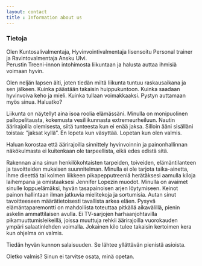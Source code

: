 ```yaml
---
layout: contact
title : Information about us
---
```

### Tietoja

Olen Kuntosalivalmentaja, Hyvinvointivalmentaja lisensoitu Personal trainer ja Ravintovalmentaja Ansku Ulvi.  
Perustin Treeni-innon intohimosta liikuntaan ja halusta auttaa ihmisiä voimaan hyvin. 

Olen neljän lapsen äiti, joten tiedän miltä liikunta tuntuu raskausaikana ja sen jälkeen. Kuinka päästään takaisin huippukuntoon. 
Kuinka saadaan hyvinvoiva keho ja mieli. Kuinka tullaan voimakkaaksi. Pystyn auttamaan myös sinua. Haluatko?

Liikunta on näytellyt aina isoa roolia elämässäni. Minulla on monipuolinen pallopelitausta, kokemusta vesiliikunnasta extremeurheiluun.
Nautin äärirajoilla olemisesta, siitä tunteesta kun ei enää jaksa. Silloin ääni sisälläni toistaa: ”jaksat kyllä”. En lopeta kun väsyttää. 
Lopetan kun olen valmis.

Haluan korostaa että äärirajoilla sinnittely hyvinvoinnin ja painonhallinnan näkökulmasta ei kuitenkaan ole tarpeellista, eikä edes edistä sitä.

Rakennan aina sinun henkilökohtaisten tarpeiden, toiveiden, elämäntilanteen ja tavoitteiden mukaisen suunnitelman. 
Minulla ei ole tarjota taika-ainetta, ihme dieettiä tai kolmen liikkeen pikapepputreeniä herätäksesi aamulla kiloja laihempana 
ja omistaaksesi Jennifer Lopezin muodot. Minulla on avaimet sinulle loppuelämäksi, hyvän tasapainoisen arjen löytymiseen. 
Keinot painon hallintaan ilman jatkuvia mielitekoja ja sortumisia. Autan sinut tavoitteeseen määrätietoisesti tavallista arkea eläen. 
Pysyvä elämäntaparemontti on mahdollista toteuttaa pitkällä aikavälillä,  pienin askelin ammattilaisen avulla. 
Ei TV-sarjojen harhaanjohtavilla pikamuuttumisleikeillä, joissa muuttuja rehkii äärirajoilla vuorokauden ympäri salaatinlehden voimalla. 
Jokainen kilo tulee takaisin kertoimen kera kun ohjelma on valmis.

Tiedän hyvän kunnon salaisuuden. Se lähtee yllättävän pienistä asioista.

Oletko valmis? Sinun ei tarvitse osata, minä opetan.
